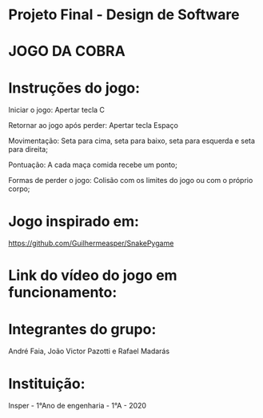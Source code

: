 # Projeto Final - Design de Software


# JOGO DA COBRA


# Instruções do jogo:

Iniciar o jogo: Apertar tecla C

Retornar ao jogo após perder: Apertar tecla Espaço

Movimentação: Seta para cima, seta para baixo, seta para esquerda e seta para direita;

Pontuação: A cada maça comida recebe um ponto;

Formas de perder o jogo: Colisão com os limites do jogo ou com o próprio corpo;


# Jogo inspirado em:

https://github.com/Guilhermeasper/SnakePygame


# Link do vídeo do jogo em funcionamento:



# Integrantes do grupo: 
André Faia, João Victor Pazotti e Rafael Madarás


# Instituição:
Insper - 1°Ano de engenharia - 1°A - 2020

